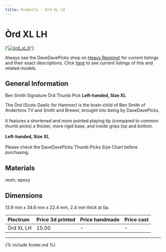 ```yaml
---
title: Products - Òrd XL LH
---
```

# Òrd XL LH

['[![òrd_xl_lh](../../assets/images/òrd_xl_lh_01.jpg "Òrd_xl_lh")](/picks/òrd_xl_lh)']

Always see the DaveDavePicks shop on [Heavy Repping!](https://www.heavyrepping.com/shop/store/davedavepicks/) for current listings and their exact descriptions. Click [here](https://heavyrepping.com/davedavepicks/?s=Òrd&post_type=product) to see current listings of this and related models.

## General Information
Ben Smith Signature Òrd Thumb Pick **Left-handed, Size XL**

The Òrd (Scots Gaelic for Hammer) is the brain-child of Ben Smith of Andertons TV and Smith and Brewer, brought into being by DaveDavePicks.<br/><br/>It features a shortened and more pointed playing tip (compared to common thumb picks) a thicker, more rigid base, and inside grips top and bottom.<br/><br/>**Left-handed, Size XL**<br/><br/>Please check the DaveDavePicks Thumb Picks Size Chart before purchasing.

## Materials
resin, epoxy

## Dimensions
13.9 mm x 34.6 mm x 22.4 mm, 2.4 mm thick at tip.

| **Plectrum**                                        | **Price 3d printed**   | **Price handmade**   | **Price cast**   |
|:----------------------------------------------------|:-----------------------|:---------------------|:-----------------|
| Òrd XL LH                                          | 15.00               | -             | -         |

---

{% include footer.md %}